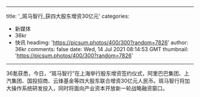 
---
title: '_斑马智行_获四大股东增资30亿元'
categories: 
 - 新媒体
 - 36kr
 - 快讯
headimg: 'https://picsum.photos/400/300?random=7826'
author: 36kr
comments: false
date: Wed, 14 Jul 2021 08:14:53 GMT
thumbnail: 'https://picsum.photos/400/300?random=7826'
---

<div>   
36氪获悉，今日，“斑马智行”在上海举行股东增资签约仪式，阿里巴巴集团、上汽集团、国投招商、云锋基金等四大股东联合增资30亿元人民币。斑马智行将加大操作系统研发投入，同时将面向产业资本开放新一轮战略融资窗口。  
</div>
            